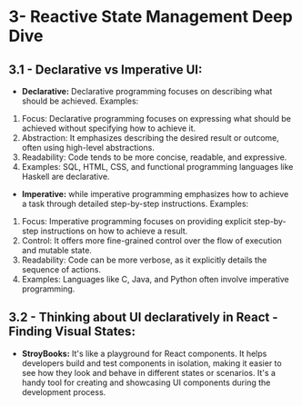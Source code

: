 # 3- Reactive State Management Deep Dive

## 3.1 - Declarative vs Imperative UI:

- **Declarative:** Declarative programming focuses on describing what should be achieved. Examples:

1. Focus: Declarative programming focuses on expressing what should be achieved without specifying how to achieve it.
2. Abstraction: It emphasizes describing the desired result or outcome, often using high-level abstractions.
3. Readability: Code tends to be more concise, readable, and expressive.
4. Examples: SQL, HTML, CSS, and functional programming languages like Haskell are declarative.

- **Imperative:** while imperative programming emphasizes how to achieve a task through detailed step-by-step instructions. Examples:

1. Focus: Imperative programming focuses on providing explicit step-by-step instructions on how to achieve a result.
2. Control: It offers more fine-grained control over the flow of execution and mutable state.
3. Readability: Code can be more verbose, as it explicitly details the sequence of actions.
4. Examples: Languages like C, Java, and Python often involve imperative programming.

## 3.2 - Thinking about UI declaratively in React - Finding Visual States:

- **StroyBooks:** It's like a playground for React components. It helps developers build and test components in isolation, making it easier to see how they look and behave in different states or scenarios. It's a handy tool for creating and showcasing UI components during the development process.
